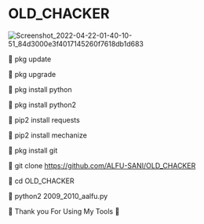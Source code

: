 # OLD_CHACKER
![Screenshot_2022-04-22-01-40-10-51_84d3000e3f4017145260f7618db1d683](https://user-images.githubusercontent.com/102530080/164539941-a6164b8a-406d-4e6e-874b-8a61ccd8e56a.jpg)


🔗 pkg update

🔗 pkg upgrade

🔗 pkg install python

🔗 pkg install python2

🔗 pip2 install requests

🔗 pip2 install mechanize

🔗 pkg install git

🔗 git clone https://github.com/ALFU-SANI/OLD_CHACKER

🔗 cd OLD_CHACKER

🔗 python2 2009_2010_aalfu.py



🖤 Thank you For Using My Tools 🖤
